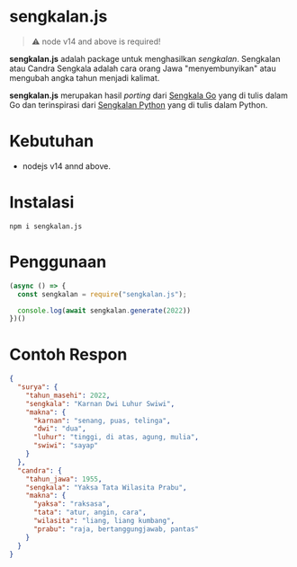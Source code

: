 # sengkalan.js
> ⚠️ node v14 and above is required!

**sengkalan.js** adalah package untuk menghasilkan _sengkalan_. Sengkalan atau Candra Sengkala adalah cara orang Jawa "menyembunyikan" atau mengubah angka tahun menjadi kalimat.

**sengkalan.js** merupakan hasil _porting_ dari [Sengkala Go](https://github.com/matriphe/sengkala) yang di tulis dalam Go dan terinspirasi dari [Sengkalan Python](https://github.com/lantip/sengkalan/) yang di tulis dalam Python.

# Kebutuhan
- nodejs v14 annd above.

# Instalasi
```cli
npm i sengkalan.js
```

# Penggunaan
```js
(async () => {
  const sengkalan = require("sengkalan.js");

  console.log(await sengkalan.generate(2022))
})()
```

# Contoh Respon
```json
{
  "surya": {
    "tahun_masehi": 2022,
    "sengkala": "Karnan Dwi Luhur Swiwi",
    "makna": {
      "karnan": "senang, puas, telinga",
      "dwi": "dua",
      "luhur": "tinggi, di atas, agung, mulia",
      "swiwi": "sayap"
    }
  },
  "candra": {
    "tahun_jawa": 1955,
    "sengkala": "Yaksa Tata Wilasita Prabu",
    "makna": {
      "yaksa": "raksasa",
      "tata": "atur, angin, cara",
      "wilasita": "liang, liang kumbang",
      "prabu": "raja, bertanggungjawab, pantas"
    }
  }
}
```
